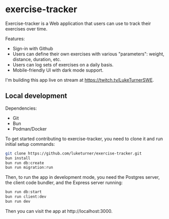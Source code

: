 # exercise-tracker

Exercise-tracker is a Web application that users can use to track their exercises over time.

Features:

- Sign-in with Github
- Users can define their own exercises with various "parameters": weight, distance, duration, etc.
- Users can log sets of exercises on a daily basis.
- Mobile-friendly UI with dark mode support.

I'm building this app live on stream at https://twitch.tv/LukeTurnerSWE.

## Local development

Dependencies:

- Git
- Bun
- Podman/Docker

To get started contributing to exercise-tracker, you need to clone it and run initial setup commands:

```bash
git clone https://github.com/luketurner/exercise-tracker.git
bun install
bun run db:create
bun run migration:run
```

Then, to run the app in development mode, you need the Postgres server, the client code bundler, and the Express server running:

```bash
bun run db:start
bun run client:dev
bun run dev
```

Then you can visit the app at http://localhost:3000.
